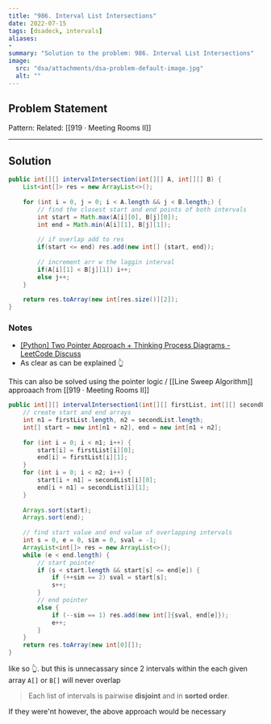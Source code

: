 ```yaml
---
title: "986. Interval List Intersections"
date: 2022-07-15
tags: [dsadeck, intervals]
aliases:
- 
summary: "Solution to the problem: 986. Interval List Intersections"
image:
  src: "dsa/attachments/dsa-problem-default-image.jpg"
  alt: ""
---
```


## Problem Statement


Pattern: 
Related: [[919 · Meeting Rooms II]]

---

## Solution
``` java
public int[][] intervalIntersection(int[][] A, int[][] B) {
	List<int[]> res = new ArrayList<>();
	
	for (int i = 0, j = 0; i < A.length && j < B.length;) {
		// find the closest start and end points of both intervals
		int start = Math.max(A[i][0], B[j][0]);
		int end = Math.min(A[i][1], B[j][1]);
		
		// if overlap add to res
		if(start <= end) res.add(new int[] {start, end});
		
		// increment arr w the laggin interval
		if(A[i][1] < B[j][1]) i++;
		else j++;
	}
	
	return res.toArray(new int[res.size()][2]);
}
```

### Notes
- [[Python] Two Pointer Approach + Thinking Process Diagrams - LeetCode Discuss](https://leetcode.com/problems/interval-list-intersections/discuss/647482/Python-Two-Pointer-Approach-%2B-Thinking-Process-Diagrams)
- As clear as can be explained 👆

This can also be solved using the pointer logic / [[Line Sweep Algorithm]] approaach from [[919 · Meeting Rooms II]]

``` java
public int[][] intervalIntersection1(int[][] firstList, int[][] secondList) {
	// create start and end arrays
	int n1 = firstList.length, n2 = secondList.length;
	int[] start = new int[n1 + n2], end = new int[n1 + n2];
	
	for (int i = 0; i < n1; i++) {
		start[i] = firstList[i][0];
		end[i] = firstList[i][1];
	}
	for (int i = 0; i < n2; i++) {
		start[i + n1] = secondList[i][0];
		end[i + n1] = secondList[i][1];
	}
	
	Arrays.sort(start);
	Arrays.sort(end);
	
	// find start value and end value of overlapping intervals
	int s = 0, e = 0, sim = 0, sval = -1;
	ArrayList<int[]> res = new ArrayList<>();
	while (e < end.length) {
		// start pointer
		if (s < start.length && start[s] <= end[e]) {
			if (++sim == 2) sval = start[s];
			s++;
		}
		// end pointer
		else {
			if (--sim == 1) res.add(new int[]{sval, end[e]});
			e++;
		}
	}
	return res.toArray(new int[0][]);
}
```
 like so 👆. but this is unnecassary since 2 intervals within the each given array `A[]` or `B[]` will never overlap 
 > Each list of intervals is pairwise **disjoint** and in **sorted order**.

If they were'nt however, the above approach would be necessary